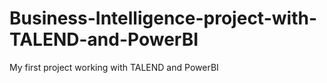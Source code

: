# Business-Intelligence-project-with-TALEND-and-PowerBI
My first project working with TALEND and PowerBI
